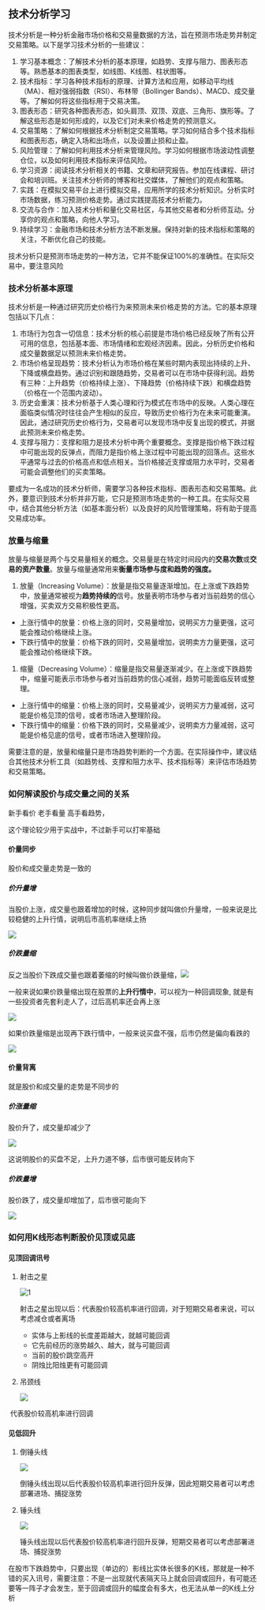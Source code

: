 ## 技术分析学习

技术分析是一种分析金融市场价格和交易量数据的方法，旨在预测市场走势并制定交易策略。以下是学习技术分析的一些建议：

1. 学习基本概念：了解技术分析的基本原理，如趋势、支撑与阻力、图表形态等。熟悉基本的图表类型，如线图、K线图、柱状图等。
2. 技术指标：学习各种技术指标的原理、计算方法和应用，如移动平均线（MA）、相对强弱指数（RSI）、布林带（Bollinger Bands）、MACD、成交量等。了解如何将这些指标用于交易决策。
3. 图表形态：研究各种图表形态，如头肩顶、双顶、双底、三角形、旗形等。了解这些形态是如何形成的，以及它们对未来价格走势的预测意义。
4. 交易策略：了解如何根据技术分析制定交易策略。学习如何结合多个技术指标和图表形态，确定入场和出场点，以及设置止损和止盈。
5. 风险管理：了解如何利用技术分析来管理风险。学习如何根据市场波动性调整仓位，以及如何利用技术指标来评估风险。
6. 学习资源：阅读技术分析相关的书籍、文章和研究报告。参加在线课程、研讨会和培训班。关注技术分析师的博客和社交媒体，了解他们的观点和策略。
7. 实践：在模拟交易平台上进行模拟交易，应用所学的技术分析知识。分析实时市场数据，练习预测价格走势。通过实践提高技术分析能力。
8. 交流与合作：加入技术分析和量化交易社区，与其他交易者和分析师互动。分享你的观点和策略，向他人学习。
9. 持续学习：金融市场和技术分析方法不断发展。保持对新的技术指标和策略的关注，不断优化自己的技能。

技术分析只是预测市场走势的一种方法，它并不能保证100%的准确性。在实际交易中，要注意风险

### 技术分析基本原理

技术分析是一种通过研究历史价格行为来预测未来价格走势的方法。它的基本原理包括以下几点：

1. 市场行为包含一切信息：技术分析的核心前提是市场价格已经反映了所有公开可用的信息，包括基本面、市场情绪和宏观经济因素。因此，分析历史价格和成交量数据足以预测未来价格走势。
2. 市场价格呈现趋势：技术分析认为市场价格在某些时期内表现出持续的上升、下降或横盘趋势。通过识别和跟随趋势，交易者可以在市场中获得利润。趋势有三种：上升趋势（价格持续上涨）、下降趋势（价格持续下跌）和横盘趋势（价格在一个范围内波动）。
3. 历史会重演：技术分析基于人类心理和行为模式在市场中的反映。人类心理在面临类似情况时往往会产生相似的反应，导致历史价格行为在未来可能重演。因此，通过研究历史价格行为，交易者可以发现市场中反复出现的模式，并据此预测未来价格走势。
4. 支撑与阻力：支撑和阻力是技术分析中两个重要概念。支撑是指价格下跌过程中可能出现的反弹点，而阻力是指价格上涨过程中可能出现的回落点。这些水平通常与过去的价格高点和低点相关。当价格接近支撑或阻力水平时，交易者可能会调整他们的买卖策略。

要成为一名成功的技术分析师，需要学习各种技术指标、图表形态和交易策略。此外，要意识到技术分析并非万能，它只是预测市场走势的一种工具。在实际交易中，结合其他分析方法（如基本面分析）以及良好的风险管理策略，将有助于提高交易成功率。



### 放量与缩量

放量与缩量是两个与交易量相关的概念。交易量是在特定时间段内的**交易次数**或**交易的资产数量**。放量与缩量通常用来**衡量市场参与度和趋势的强度。**

1. 放量（Increasing Volume）：放量是指交易量逐渐增加。在上涨或下跌趋势中，放量通常被视为**趋势持续的**信号。放量表明市场参与者对当前趋势的信心增强，买卖双方交易积极性更高。

- 上涨行情中的放量：价格上涨的同时，交易量增加，说明买方力量更强，这可能会推动价格继续上涨。
- 下跌行情中的放量：价格下跌的同时，交易量增加，说明卖方力量更强，这可能会推动价格继续下跌。

1. 缩量（Decreasing Volume）：缩量是指交易量逐渐减少。在上涨或下跌趋势中，缩量可能表示市场参与者对当前趋势的信心减弱，趋势可能面临反转或整理。

- 上涨行情中的缩量：价格上涨的同时，交易量减少，说明买方力量减弱，这可能是价格见顶的信号，或者市场进入整理阶段。
- 下跌行情中的缩量：价格下跌的同时，交易量减少，说明卖方力量减弱，这可能是价格见底的信号，或者市场进入整理阶段。

需要注意的是，放量和缩量只是市场趋势判断的一个方面。在实际操作中，建议结合其他技术分析工具（如趋势线、支撑和阻力水平、技术指标等）来评估市场趋势和交易策略。

### 如何解读股价与成交量之间的关系

新手看价 老手看量 高手看趋势，

这个理论较少用于实战中，不过新手可以打牢基础

#### 价量同步

股价和成交量走势是一致的

##### 价升量增

当股价上涨，成交量也跟着增加的时候，这种同步就叫做价升量增，一般来说是比较稳健的上升行情，说明后市高机率继续上扬

![](./img/1-5.png)

##### 价跌量缩

反之当股价下跌成交量也跟着萎缩的时候叫做价跌量缩，![](./img/1-6.png)

一般来说如果价跌量缩出现在股票的**上升行情中**，可以视为一种回调现象, 就是有一些投资者先套利走人了，过后高机率还会再上涨

![](./img/1-7.png)

如果价跌量缩是出现再下跌行情中，一般来说买盘不强，后市仍然是偏向看跌的

![](./img/1-8.png)

#### 价量背离

就是股价和成交量的走势是不同步的

##### 价涨量缩

股价升了，成交量却减少了

![](./img/1-9.png)

这说明股价的买盘不足，上升力道不够，后市很可能反转向下

##### 价跌量增

股价跌了，成交量却增加了，后市很可能向下

![](./img/1-10.png)



### 如何用K线形态判断股价见顶或见底

#### 见顶回调讯号

1. 射击之星

   ![1](.\img\1-1.png)

   射击之星出现以后：代表股价较高机率进行回调，对于短期交易者来说，可以考虑减仓或者离场

   - 实体与上影线的长度差距越大，就越可能回调
   - 它先前经历的涨势越久、越大，就与可能回调
   - 当前的股价跳空高开
   - 阴烛比阳烛更有可能回调

2. 吊颈线

   ![](./img/1-2.png)

​	代表股价较高机率进行回调

#### 见低回升

1. 倒锤头线

   ![](./img/1-3.png)

   倒锤头线出现以后代表股价较高机率进行回升反弹，因此短期交易者可以考虑部署进场、捕捉涨势

2. 锤头线

   ![](./img/1-4.png)

   锤头线出现以后代表股价较高机率进行回升反弹，短期交易者可以考虑部署进场、捕捉涨势

在股市下跌趋势中，只要出现（单边的）影线比实体长很多的K线，那就是一种不错的买入讯号，需要注意：不是一出现就代表隔天马上就会回调或回升，有可能还要等一阵子才会发生，至于回调或回升的幅度会有多大，也无法从单一的K线上分析

